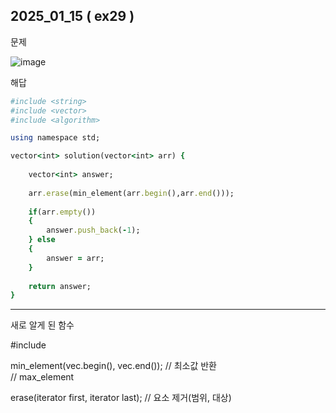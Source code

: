 ## 2025_01_15 ( ex29 )

문제 <br>

![image](https://github.com/user-attachments/assets/b08b6db8-6915-4a2a-835f-c6120625f745)<br>

해답 <br>

```ruby
#include <string>
#include <vector>
#include <algorithm>

using namespace std;

vector<int> solution(vector<int> arr) {
    
    vector<int> answer;
    
    arr.erase(min_element(arr.begin(),arr.end()));
    
    if(arr.empty())
    {
        answer.push_back(-1);
    } else
    {
        answer = arr;
    }
    
    return answer;
}
```

---

새로 알게 된 함수 <br>

#include <algorithm>

min_element(vec.begin(), vec.end()); // 최소값 반환 <br>
// max_element <br>

erase(iterator first, iterator last); // 요소 제거(범위, 대상) <br>
